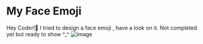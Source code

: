 # My Face Emoji
Hey Coder!👋
I tried to design a face emoji , have a look on it. Not completed yet but ready to show ^_^
![image](https://user-images.githubusercontent.com/77071794/126541738-a05b09a2-3590-43fe-96af-69551257c0e4.png)
